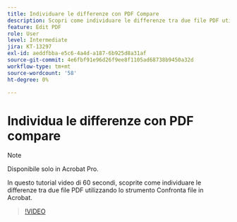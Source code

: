 ```yaml
---
title: Individuare le differenze con PDF Compare
description: Scopri come individuare le differenze tra due file PDF utilizzando lo strumento Confronta file in Acrobat
feature: Edit PDF
role: User
level: Intermediate
jira: KT-13297
exl-id: aeddfbba-e5c6-4a4d-a187-6b925d8a31af
source-git-commit: 4e6fbf91e96d26f9ee8f1105ad68738b9450a32d
workflow-type: tm+mt
source-wordcount: '58'
ht-degree: 0%

---
```


# Individua le differenze con PDF compare

>[!NOTE]
>
>Disponibile solo in Acrobat Pro.

In questo tutorial video di 60 secondi, scoprite come individuare le differenze tra due file PDF utilizzando lo strumento Confronta file in Acrobat.

>[!VIDEO](https://video.tv.adobe.com/v/3409905?quality=12&learn=on&hidetitle=true)
